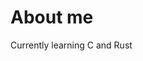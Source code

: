 # About me

Currently learning C and Rust
<!---
This-aint-normal/This-aint-normal is a ✨ special ✨ repository because its `README.md` (this file) appears on your GitHub profile.
You can click the Preview link to take a look at your changes.
--->

